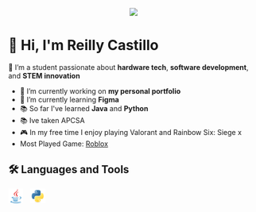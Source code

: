 <p align="center">
  <img src="https://github.com/user-attachments/assets/91495d6e-df64-4683-967b-192aed93639d" width=200>
</p>




# 👋 Hi, I'm Reilly Castillo

🎯 I’m a student passionate about **hardware tech**, **software development**, and **STEM innovation**

- 🔭 I’m currently working on **my personal portfolio**
- 🌱 I’m currently learning **Figma**
- 📚 So far I've learned **Java** and **Python**
- 📚 Ive taken APCSA
- 🎮 In my free time I enjoy playing Valorant and Rainbow Six: Siege x
- Most Played Game: [Roblox](https://www.roblox.com/home)

## 🛠️ Languages and Tools

<p>
  <img src="https://raw.githubusercontent.com/devicons/devicon/master/icons/java/java-original.svg" alt="Java" width="30" height="30" style="margin-right: 10px;"/>
  <img src="https://raw.githubusercontent.com/devicons/devicon/master/icons/python/python-original.svg" alt="Python" width="30" height="30"/>
</p>
